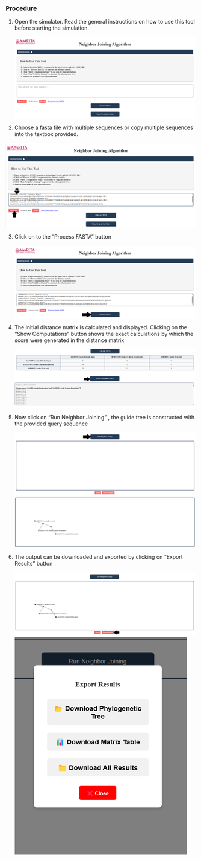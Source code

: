 ### Procedure

1. Open the simulator. Read the general instructions on how to use this tool before starting the simulation.
   
   
   <img src="images/p1.png" title="" />
   
3. Choose a fasta file with multiple sequences or copy multiple sequences into the textbox provided.
   
  <img src="images/p2.png" title="" />
  
3. Click on to the “Process FASTA” button
   
   <img src="images/p3.png" title="" />

4. The initial distance matrix is calculated and displayed. Clicking on the “Show Computations” button shows the exact calculations by which the score were generated in the distance matrix
   
   <img src="images/p4.png" title="" />
   
   <img src="images/p5.png" title="" />
   
5. Now click on “Run Neighbor Joining” , the guide tree  is constructed with the provided query sequence
   
   <img src="images/p6.png" title="" />
   
   <img src="images/p7.png" title="" />
   
6. The output can be downloaded and exported by clicking on “Export Results” button
   
   <img src="images/p8.png" title="" />
   
   <img src="images/p9.png" title="" />
